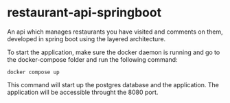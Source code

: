 # restaurant-api-springboot
An api which manages restaurants you have visited and comments on them, developed in spring boot using the layered architecture.

To start the application, make sure the docker daemon is running and go to the docker-compose folder and run the following command: 

`docker compose up`

This command will start up the postgres database and the application. The application will be accessible throught the 8080 port.